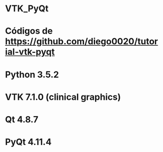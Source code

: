 # VTK_PyQt

# Códigos de https://github.com/diego0020/tutorial-vtk-pyqt

# Python 3.5.2

# VTK 7.1.0 (clinical graphics)

# Qt 4.8.7

# PyQt 4.11.4
